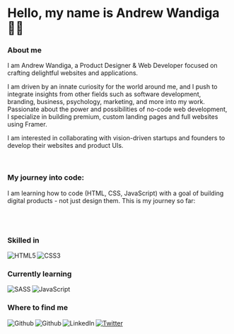 <h1>Hello, my name is Andrew Wandiga 👋🏾</h1>
<h3>About me</h3>
<p>I am Andrew Wandiga, a Product Designer & Web Developer focused on crafting delightful websites and applications.</p>
<p>I am driven by an innate curiosity for the world around me, and I push to integrate insights from other fields such as software development, branding, business, psychology, marketing, and more into my work. Passionate about the power and possibilities of no-code web development, I specialize in building premium, custom landing pages and full websites using Framer.</p>
<p>I am interested in collaborating with vision-driven startups and founders to develop their websites and product UIs.</p>


<br>
<h3>My journey into code:</h3>
<p>I am learning how to code (HTML, CSS, JavaScript) with a goal of building digital products - not just design them. This is my journey so far:</p>
<br>
<br>
<h3>Skilled in</h3>
<img align="left" alt="HTML5" src="https://img.shields.io/badge/html5-%23E34F26.svg?style=for-the-badge&logo=html5&logoColor=white"/>
<img alt="CSS3" src="https://img.shields.io/badge/css3-%231572B6.svg?style=for-the-badge&logo=css3&logoColor=white"/>
<br>
<h3>Currently learning</h3>
<img alt="SASS" align="left" src="https://img.shields.io/badge/SASS-hotpink.svg?style=for-the-badge&logo=SASS&logoColor=white"/>
<img alt="JavaScript" align="left" src="https://img.shields.io/badge/javascript-%23323330.svg?style=for-the-badge&logo=javascript&logoColor=%23F7DF1E"/>
<br>
<h3>Where to find me</h3>
<a href="https://wandiga.com" target="_blank"><img alt="Github" src="https://img.shields.io/badge/Portfolio-%23000000.svg?style=for-the-badge&logo=firefox&logoColor=#FF7139" align="left" /></a>
<a href="https://github.com/wandiga" target="_blank"><img alt="Github" src="https://img.shields.io/badge/GitHub-%2312100E.svg?&style=for-the-badge&logo=Github&logoColor=white" align="left" /></a>
<a href="https://www.linkedin.com/in/wandiga/" target="_blank"><img alt="LinkedIn" src="https://img.shields.io/badge/linkedin-%230077B5.svg?&style=for-the-badge&logo=linkedin&logoColor=white" align="left" /></a>
<a href="https://twitter.com/andrew_wandiga" target="_blank"><img alt="Twitter" src="https://img.shields.io/badge/twitter-%231DA1F2.svg?&style=for-the-badge&logo=twitter&logoColor=white" /></a>
